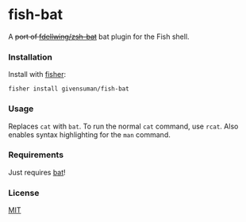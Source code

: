 # fish-bat

A ~~port of [fdellwing/zsh-bat](https://github.com/fdellwing/zsh-bat)~~ bat plugin for the Fish shell.

### Installation

Install with [fisher](https://github.com/jorgebucaran/fisher):

```shell
fisher install givensuman/fish-bat
```

### Usage

Replaces `cat` with `bat`. To run the normal `cat` command, use `rcat`. Also enables syntax highlighting for the `man` command.

### Requirements

Just requires [bat](https://github.com/sharkdp/bat)!

### License

[MIT](../LICENSE)
